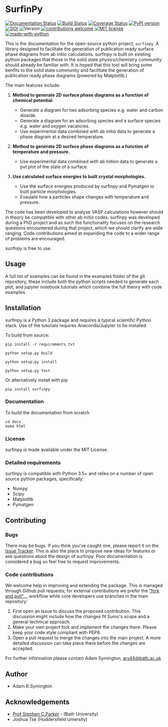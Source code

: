 # SurfinPy
  
[![Documentation Status](https://readthedocs.org/projects/surfinpy/badge/?version=latest)](https://surfinpy.readthedocs.io/en/latest/)
[![Build Status](https://travis-ci.com/symmy596/SurfinPy.svg?branch=master)](https://travis-ci.com/symmy596/SurfinPy)
<a href='https://coveralls.io/github/symmy596/SurfinPy?branch=master'><img src='https://coveralls.io/repos/github/symmy596/SurfinPy/badge.svg?branch=master' alt='Coverage Status' /></a>
[![PyPI version](https://badge.fury.io/py/surfinpy.svg)](https://badge.fury.io/py/surfinpy)
[![DOI](https://zenodo.org/badge/142010447.svg)](https://zenodo.org/badge/latestdoi/142010447)
![Version](https://img.shields.io/badge/Version-0.2.2-blue.svg?maxAge=2592000)
[![contributions welcome](https://img.shields.io/badge/contributions-welcome-brightgreen.svg?style=flat)](https://github.com/symmy596/Surfinpy/issues)
[![MIT license](http://img.shields.io/badge/license-MIT-brightgreen.svg)](http://opensource.org/licenses/MIT)
[![made-with-python](https://img.shields.io/badge/Made%20with-Python-1f425f.svg)](https://www.python.org/)

This is the documentation for the open-source python project, `surfinpy`.
A library designed to facilitate the generation of publication ready surface phase diagrams from ab initio calculations.
surfinpy is built on existing python packages that those in the solid state physics/chemistry community should already be familiar with. 
It is hoped that this tool will bring some benfits to the solid state community and facilitate the generation of publication ready phase diagrams (powered by Matplotlib.)

The main features include:

1. **Method to generate 2D surface phase diagrams as a function of chemical potential.**  
   
   - Generate a diagram for two adsorbing species e.g. water and carbon dioxide.  
   - Generate a diagram for an adsorbing species and a surface species e.g. water and oxygen vacancies.  
   - Use experimental data combined with ab initio data to generate a phase diagram at a desired temperature.  

2. **Method to generate 2D surface phase diagrams as a function of temperature and pressure.**  
   
   - Use experimental data combined with ab inition data to generate a pvt plot of the state of a surface.  

3. **Use calculated surface energies to built crystal morphologies.**  
   
   - Use the surface energies produced by surfinpy and Pymatgen to built particle morphologies.  
   - Evaulate how a particles shape changes with temperature and pressure.   

The code has been developed to analyse VASP calculations however should in theory be compatible with other ab initio codes. 
surfinpy was developed during a PhD project and as such the functionality focuses on the research questions encountered during that project, which we should clarify 
are wide ranging. Code contributions aimed at expanding the code to a wider range of problems are encouraged.

surifnpy is free to use.

## Usage


A full list of examples can be found in the examples folder of the git repository, these include both the python scripts needed to generate each plot, and 
jupyter notebook tutorials which combine the full theory with code examples.

## Installation

surfinpy is a Python 3 package and requires a typical scientific Python stack. Use of the tutorials requires Anaconda/Jupyter to be installed.

To build from source:

    pip install -r requirements.txt

    python setup.py build

    python setup.py install

    python setup.py test

Or alternatively install with pip

    pip install surfinpy


### Documentation

To build the documentation from scratch 
  
    cd docs   
    make html   

### License

surfinpy is made available under the MIT License.


### Detailed requirements

surfinpy is compatible with Python 3.5+ and relies on a number of open source python packages, specifically:

- Numpy
- Scipy
- Matplotlib
- Pymatgen

## Contributing

### Bugs 


There may be bugs. If you think you've caught one, please report it on the [Issue Tracker](https://github.com/symmy596/SurfinPy/issues).
This is also the place to propose new ideas for features or ask questions about the design of surfinpy. Poor documentation is considered a bug 
so feel free to request improvements.

### Code contributions

We welcome help in improving and extending the package. This is managed through Github pull requests; for external contributions we prefer the
["fork and pull"](https://guides.github.com/activities/forking/)__
workflow while core developers use branches in the main repository:

   1. First open an Issue to discuss the proposed contribution. This
      discussion might include how the changes fit Sumo's scope and a
      general technical approach.
   2. Make your own project fork and implement the changes
      there. Please keep your code style compliant with PEP8.
   3. Open a pull request to merge the changes into the main
      project. A more detailed discussion can take place there before
      the changes are accepted.

For further information please contact Adam Symington, ars44@bath.ac.uk

## Author

* Adam R.Symington
  
## Acknowledgements
  
* [Prof Stephen C.Parker](http://people.bath.ac.uk/chsscp/) - (Bath University)
* Joshua Tse (Huddersfield Uniersity)

